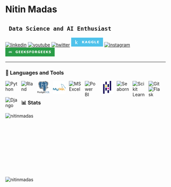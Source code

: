 # Nitin Madas
## **` Data Science and AI Enthusiast`**


[![linkedin](https://img.shields.io/badge/linkedin-0A66C2?style=for-the-badge&logo=linkedin&logoColor=white)](https://www.linkedin.com/in/nitinmadas/)
[![youtube](https://img.shields.io/badge/youtube-FF0000?style=for-the-badge&logo=youtube&logoColor=white)](https://youtube.com/c/crazycoders)
[![twitter](https://img.shields.io/badge/twitter-1DA1F2?style=for-the-badge&logo=twitter&logoColor=white)](https://twitter.com/nitinmadas24)
[<img src="https://raw.githubusercontent.com/nitinmadas/nitinmadas/main/kaggle_badge.png" width=100px height=28px />](https://kaggle.com/nitinmadas)
[![instagram](https://img.shields.io/badge/instagram-ec0075?style=for-the-badge&logo=instagram&logoColor=white)](https://instagram.com/nitinmadas24)
[<img src="https://raw.githubusercontent.com/nitinmadas/nitinmadas/main/gfg_badge.png" width=155px height=28px />](https://auth.geeksforgeeks.org/user/nitinmadas/)

<!--[![geeksforgeeks](https://img.shields.io/badge/geeksforgeeks-2a9d47?style=for-the-badge)](https://auth.geeksforgeeks.org/user/nitinmadas/) -->


---

### 🧰 Languages and Tools

<img align="left" alt="Python" title="Python" width="40px" style="padding-right:10px;" src="https://raw.githubusercontent.com/danielcranney/readme-generator/main/public/icons/skills/python-colored.svg"/>
<img align="left" alt="Rland" title="R Language" width="40px" style="padding-right:10px;" src="https://raw.githubusercontent.com/danielcranney/readme-generator/main/public/icons/skills/rlang-colored.svg" />
<img align="left" alt="Postgresql" title="Postgresql" width="40px" style="padding-right:10px;" src="https://raw.githubusercontent.com/devicons/devicon/master/icons/postgresql/postgresql-original-wordmark.svg" />
<img align="left" alt="MYSql" title="Mysql" width="40px" style="padding-right:10px;" src="https://raw.githubusercontent.com/devicons/devicon/master/icons/mysql/mysql-original-wordmark.svg" />
<img align="left" alt="MS Excel" title="MS Excel" width="40px" style="padding-right:10px;" src="https://img.icons8.com/color/48/000000/microsoft-excel-2019--v1.png" />
<img align="left" alt="Power BI" title="Power BI" width="40px" style="padding-right:10px;" src="https://img.icons8.com/color/48/000000/power-bi.png" />

<img align="left" alt="Pandas" title="Pandas" width="40px" style="padding-right:10px;" src="https://raw.githubusercontent.com/devicons/devicon/2ae2a900d2f041da66e950e4d48052658d850630/icons/pandas/pandas-original.svg" />
<img align="left" alt="Seaborn" title="Seaborn" width="40px" style="padding-right:10px;" src="https://seaborn.pydata.org/_images/logo-mark-lightbg.svg" />
<img align="left" alt="Scikit Learn" title="Scikit Learn" width="40px" style="padding-right:10px;" src="https://upload.wikimedia.org/wikipedia/commons/0/05/Scikit_learn_logo_small.svg" />

<img align="left" alt="Git" title="Git" width="40px" style="padding-right:10px;" src="https://www.vectorlogo.zone/logos/git-scm/git-scm-icon.svg" />
<img align="left" alt="Flask" title="Flask" width="40px" style="padding-right:10px;" src="https://www.vectorlogo.zone/logos/pocoo_flask/pocoo_flask-icon.svg" />

<img align="left" alt="Django" title="Django" width="40px" style="padding-right:10px;" src="https://cdn.worldvectorlogo.com/logos/django.svg" />

<br>
<br>

<!--
<p align="left"> <img src="https://komarev.com/ghpvc/?username=nitinmadas&label=Profile%20views&color=0e75b6&style=flat" alt="nitinmadas" /> </p>
<p align="left"> <a href="https://twitter.com/nitinmadas24" target="blank"><img src="https://img.shields.io/twitter/follow/nitinmadas24?logo=twitter&style=for-the-badge" alt="nitinmadas24" /></a> </p>
-->
### 📊 Stats

<!-- <img align="left" src="https://github-readme-stats.vercel.app/api/top-langs?username=nitinmadas&show_icons=true&locale=en&layout=compact&theme=gruvbox" alt="nitinmadas" height="195px" /> -->

<img align="left" src="https://github-readme-stats.vercel.app/api?username=nitinmadas&show_icons=true&theme=gruvbox" height="200px" width="400px" alt="nitinmadas" />
<img align="left" src="https://streak-stats.demolab.com/?user=nitinmadas&theme=gruvbox&border_radius=4.5" height="200px" width="400px" alt="nitinmadas" />


#


